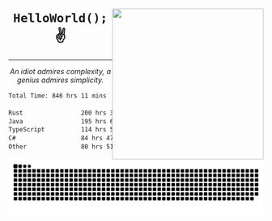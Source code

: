 <div text-align="center">
    <img src="https://i.imgur.com/h1q15Kt.gife" align="right" width="299" height="299">
    <h1 align="center"><code>HelloWorld();</code> ✌️</h1>
    <hr>
    <p align="center"><i>An idiot admires complexity, a genius admires simplicity.</i></p>
</div>

<!--START_SECTION:waka-->

```txt
Total Time: 846 hrs 11 mins

Rust                200 hrs 39 mins █████▒░░░░░░░░░░░░░░░░░░░   21.65 %
Java                195 hrs 6 mins  █████▒░░░░░░░░░░░░░░░░░░░   21.05 %
TypeScript          114 hrs 58 mins ███░░░░░░░░░░░░░░░░░░░░░░   12.40 %
C#                  84 hrs 47 mins  ██▒░░░░░░░░░░░░░░░░░░░░░░   09.15 %
Other               80 hrs 51 mins  ██▒░░░░░░░░░░░░░░░░░░░░░░   08.72 %
```

<!--END_SECTION:waka-->

<picture>
  <source media="(prefers-color-scheme: dark)" srcset="https://raw.githubusercontent.com/Somfic/Somfic/main/github-contribution-grid-snake-dark.svg">
  <source media="(prefers-color-scheme: light)" srcset="https://raw.githubusercontent.com/Somfic/Somfic/main/github-contribution-grid-snake.svg">
  <img alt="github contribution grid snake animation" src="https://raw.githubusercontent.com/Somfic/Somfic/main/github-contribution-grid-snake.svg">
</picture>
